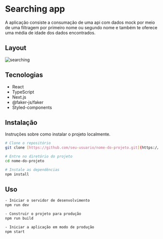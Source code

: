 # Searching app

A aplicação consiste a consumação de uma api com dados mock por meio de uma filtragem por primeiro nome ou segundo nome e também te oferece uma média de idade dos dados encontrados.
## Layout
![searching](https://github.com/user-attachments/assets/5e673034-f3a1-45e9-af11-dcea82fd9ba1)
## Tecnologias
- React
- TypeScript
- Next.js
- @faker-js/faker
- Styled-components
## Instalação

Instruções sobre como instalar o projeto localmente.


```bash
# Clone o repositório
git clone [https://github.com/seu-usuario/nome-do-projeto.git](https://github.com/Ryanluc7reis/searching-app.git)

# Entre no diretório do projeto
cd nome-do-projeto

# Instale as dependências
npm install

```
## Uso
```bash
- Iniciar o servidor de desenvolvimento
npm run dev

- Construir o projeto para produção
npm run build

- Iniciar a aplicação em modo de produção
npm start
````

